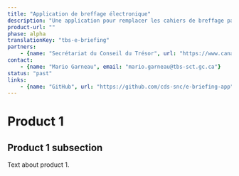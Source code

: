 ```yaml
---
title: "Application de breffage électronique"
description: "Une application pour remplacer les cahiers de breffage papier."
product-url: ""
phase: alpha
translationKey: "tbs-e-briefing"
partners:
    - {name: "Secrétariat du Conseil du Trésor", url: "https://www.canada.ca/fr/secretariat-conseil-tresor.html"}
contact:
    - {name: "Mario Garneau", email: "mario.garneau@tbs-sct.gc.ca"}
status: "past"
links:
    - {name: "GitHub", url: "https://github.com/cds-snc/e-briefing-app"}
---
```

# Product 1

## Product 1 subsection

Text about product 1.